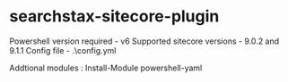 # searchstax-sitecore-plugin
Powershell version required - v6
Supported sitecore versions - 9.0.2 and 9.1.1
Config file - .\config.yml

Addtional modules : 
Install-Module powershell-yaml
